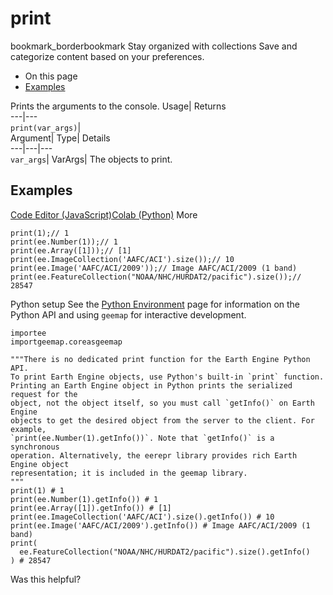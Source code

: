  
#  print 
bookmark_borderbookmark Stay organized with collections  Save and categorize content based on your preferences.
  * On this page
  * [Examples](https://developers.google.com/earth-engine/apidocs/print#examples)


Prints the arguments to the console. 
Usage| Returns  
---|---  
`print(var_args)`|   
Argument| Type| Details  
---|---|---  
`var_args`| VarArgs| The objects to print.  
## Examples
[Code Editor (JavaScript)](https://developers.google.com/earth-engine/apidocs/print#code-editor-javascript-sample)[Colab (Python)](https://developers.google.com/earth-engine/apidocs/print#colab-python-sample) More
```
print(1);// 1
print(ee.Number(1));// 1
print(ee.Array([1]));// [1]
print(ee.ImageCollection('AAFC/ACI').size());// 10
print(ee.Image('AAFC/ACI/2009'));// Image AAFC/ACI/2009 (1 band)
print(ee.FeatureCollection("NOAA/NHC/HURDAT2/pacific").size());// 28547
```
Python setup
See the [ Python Environment](https://developers.google.com/earth-engine/guides/python_install) page for information on the Python API and using `geemap` for interactive development.
```
importee
importgeemap.coreasgeemap
```
```
"""There is no dedicated print function for the Earth Engine Python API.
To print Earth Engine objects, use Python's built-in `print` function.
Printing an Earth Engine object in Python prints the serialized request for the
object, not the object itself, so you must call `getInfo()` on Earth Engine
objects to get the desired object from the server to the client. For example,
`print(ee.Number(1).getInfo())`. Note that `getInfo()` is a synchronous
operation. Alternatively, the eerepr library provides rich Earth Engine object
representation; it is included in the geemap library.
"""
print(1) # 1
print(ee.Number(1).getInfo()) # 1
print(ee.Array([1]).getInfo()) # [1]
print(ee.ImageCollection('AAFC/ACI').size().getInfo()) # 10
print(ee.Image('AAFC/ACI/2009').getInfo()) # Image AAFC/ACI/2009 (1 band)
print(
  ee.FeatureCollection("NOAA/NHC/HURDAT2/pacific").size().getInfo()
) # 28547
```

Was this helpful?
